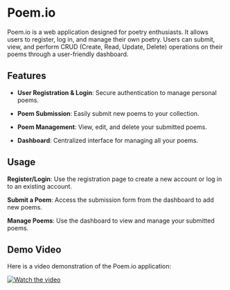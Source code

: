# Poem.io

Poem.io is a web application designed for poetry enthusiasts. It allows users to register, log in, and manage their own poetry. Users can submit, view, and perform CRUD (Create, Read, Update, Delete) operations on their poems through a user-friendly dashboard.

## Features

- **User Registration & Login**: Secure authentication to manage personal poems.

- **Poem Submission**: Easily submit new poems to your collection.

- **Poem Management**: View, edit, and delete your submitted poems.

- **Dashboard**: Centralized interface for managing all your poems.

## Usage

**Register/Login**: Use the registration page to create a new account or log in to an existing account.

**Submit a Poem**: Access the submission form from the dashboard to add new poems.

**Manage Poems**: Use the dashboard to view and manage your submitted poems.

## Demo Video

Here is a video demonstration of the Poem.io application:

[![Watch the video](https://via.placeholder.com/640x480.png?text=Video+Thumbnail)](https://drive.google.com/file/d/1X2HTZ1bPskAwd1K6EnhCshTnCdRqJImj/view?usp=drive_link)
